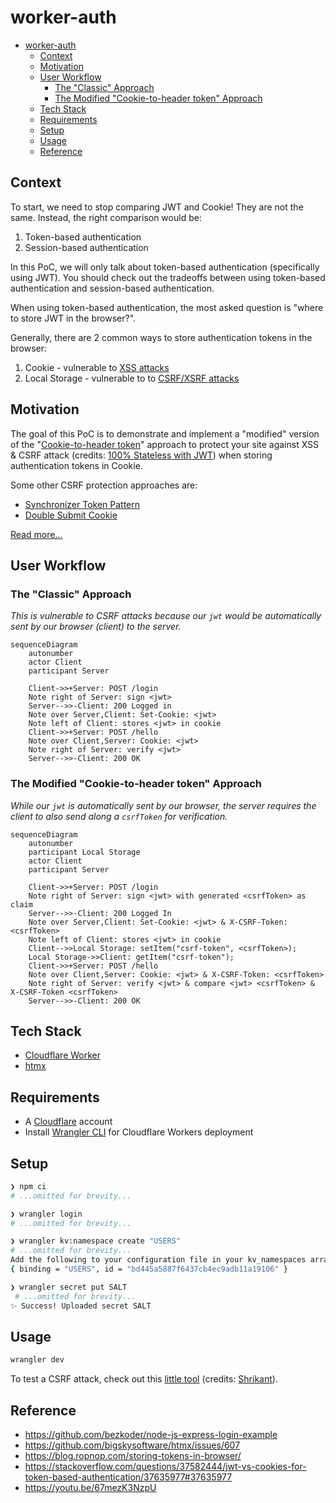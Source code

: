 # worker-auth

- [worker-auth](#worker-auth)
  - [Context](#context)
  - [Motivation](#motivation)
  - [User Workflow](#user-workflow)
    - [The "Classic" Approach](#the-classic-approach)
    - [The Modified "Cookie-to-header token" Approach](#the-modified-cookie-to-header-token-approach)
  - [Tech Stack](#tech-stack)
  - [Requirements](#requirements)
  - [Setup](#setup)
  - [Usage](#usage)
  - [Reference](#reference)

## Context

To start, we need to stop comparing JWT and Cookie! They are not the same. Instead, the right comparison would be:

1. Token-based authentication
2. Session-based authentication

In this PoC, we will only talk about token-based authentication (specifically using JWT). You should check out the tradeoffs between using token-based authentication and session-based authentication.

When using token-based authentication, the most asked question is "where to store JWT in the browser?".

Generally, there are 2 common ways to store authentication tokens in the browser:

1. Cookie - vulnerable to [XSS attacks](https://developer.mozilla.org/en-US/docs/Glossary/Cross-site_scripting)
2. Local Storage - vulnerable to to [CSRF/XSRF attacks](https://developer.mozilla.org/en-US/docs/Glossary/CSRF)

## Motivation

The goal of this PoC is to demonstrate and implement a "modified" version of the "[Cookie-to-header token](https://en.wikipedia.org/wiki/Cross-site_request_forgery#Cookie-to-header_token)" approach to protect your site against XSS & CSRF attack (credits: [100% Stateless with JWT](https://youtu.be/67mezK3NzpU?t=2355)) when storing authentication tokens in Cookie.

Some other CSRF protection approaches are:

-   [Synchronizer Token Pattern](https://en.wikipedia.org/wiki/Cross-site_request_forgery#Synchronizer_token_pattern)
-   [Double Submit Cookie](https://en.wikipedia.org/wiki/Cross-site_request_forgery#Double_Submit_Cookie)

[Read more...](https://jerrynsh.com/all-to-know-about-auth-and-cookies/)

## User Workflow

### The "Classic" Approach

_This is vulnerable to CSRF attacks because our `jwt` would be automatically sent by our browser (client) to the server._

```mermaid
sequenceDiagram
    autonumber
    actor Client
    participant Server

    Client->>+Server: POST /login
    Note right of Server: sign <jwt>
    Server-->>-Client: 200 Logged in
    Note over Server,Client: Set-Cookie: <jwt>
    Note left of Client: stores <jwt> in cookie
    Client->>+Server: POST /hello
    Note over Client,Server: Cookie: <jwt>
    Note right of Server: verify <jwt>
    Server-->>-Client: 200 OK
```

### The Modified "Cookie-to-header token" Approach

_While our `jwt` is automatically sent by our browser, the server requires the client to also send along a `csrfToken` for verification._

```mermaid
sequenceDiagram
    autonumber
    participant Local Storage
    actor Client
    participant Server

    Client->>+Server: POST /login
    Note right of Server: sign <jwt> with generated <csrfToken> as claim
    Server-->>-Client: 200 Logged In
    Note over Server,Client: Set-Cookie: <jwt> & X-CSRF-Token: <csrfToken>
    Note left of Client: stores <jwt> in cookie
    Client-->>Local Storage: setItem("csrf-token", <csrfToken>);
    Local Storage->>Client: getItem("csrf-token");
    Client->>+Server: POST /hello
    Note over Client,Server: Cookie: <jwt> & X-CSRF-Token: <csrfToken>
    Note right of Server: verify <jwt> & compare <jwt> <csrfToken> & X-CSRF-Token <csrfToken>
    Server-->>-Client: 200 OK
```

## Tech Stack

-   [Cloudflare Worker](https://workers.cloudflare.com/)
-   [htmx](https://htmx.org/)

## Requirements

-   A [Cloudflare](https://www.cloudflare.com/) account
-   Install [Wrangler CLI](https://developers.cloudflare.com/workers/wrangler/cli-wrangler/) for Cloudflare Workers deployment

## Setup

```sh
❯ npm ci
# ...omitted for brevity...

❯ wrangler login
# ...omitted for brevity...

❯ wrangler kv:namespace create "USERS"
# ...omitted for brevity...
Add the following to your configuration file in your kv_namespaces array:
{ binding = "USERS", id = "bd445a5887f6437cb4ec9adb11a19106" }

❯ wrangler secret put SALT
 # ...omitted for brevity...
✨ Success! Uploaded secret SALT
```

## Usage

```sh
wrangler dev
```

To test a CSRF attack, check out this [little tool](https://littletools.app/form?eyJtZXRob2QiOiJQT1NUIiwiYWN0aW9uIjoiaHR0cHM6Ly93b3JrZXItYXV0aC5qZXJyeW5zaC53b3JrZXJzLmRldi9oZWxsbyIsImZpZWxkcyI6W119) (credits: [Shrikant](https://sharats.me/)).

## Reference

-   https://github.com/bezkoder/node-js-express-login-example
-   https://github.com/bigskysoftware/htmx/issues/607
-   https://blog.ropnop.com/storing-tokens-in-browser/
-   https://stackoverflow.com/questions/37582444/jwt-vs-cookies-for-token-based-authentication/37635977#37635977
-   https://youtu.be/67mezK3NzpU
